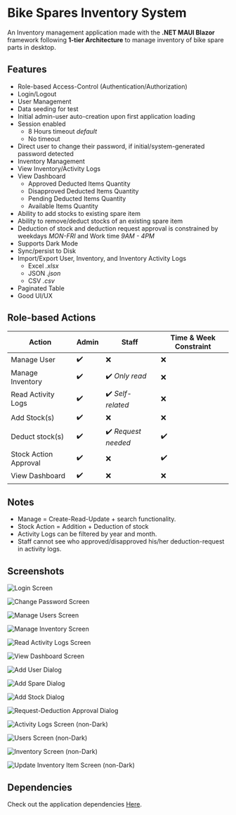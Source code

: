 # Bike Spares Inventory System

An Inventory management application made with the **.NET MAUI Blazor** framework following **1-tier Architecture** to manage inventory of bike spare parts in desktop.

## Features

- Role-based Access-Control (Authentication/Authorization)
- Login/Logout
- User Management
- Data seeding for test
- Initial admin-user auto-creation upon first application loading
- Session enabled
  - 8 Hours timeout *default*
  - No timeout
- Direct user to change their password, if initial/system-generated password detected
- Inventory Management
- View Inventory/Activity Logs
- View Dashboard
  - Approved Deducted Items Quantity
  - Disapproved Deducted Items Quantity
  - Pending Deducted Items Quantity
  - Available Items Quantity
- Ability to add stocks to existing spare item
- Ability to remove/deduct stocks of an existing spare item
- Deduction of stock and deduction request approval is constrained by weekdays *MON-FRI* and Work time *9AM - 4PM*
- Supports Dark Mode
- Sync/persist to Disk
- Import/Export User, Inventory, and Inventory Activity Logs
  - Excel *.xlsx*
  - JSON *.json*
  - CSV *.csv*
- Paginated Table
- Good UI/UX

## Role-based Actions

| Action | Admin | Staff | Time & Week Constraint |
| ----------- | ----------- | ----------- | ----------- |
| Manage User | ✔️ | ❌ | ❌ |
| Manage Inventory | ✔️ | ✔️ *Only read* | ❌ |
| Read Activity Logs | ✔️ | ✔️ *Self-related* | ❌ |
| Add Stock(s) | ✔️ | ❌ | ❌ |
| Deduct stock(s) | ✔️ | ✔️ *Request needed* | ✔️ |
| Stock Action Approval | ✔️ | ❌ | ✔️ |
| View Dashboard | ✔️ | ❌ | ❌ |

## Notes

- Manage = Create-Read-Update + search functionality.
- Stock Action = Addition + Deduction of stock
- Activity Logs can be filtered by year and month.
- Staff cannot see who approved/disapproved his/her deduction-request in activity logs.

## Screenshots

![Login Screen](Screenshots/bikare_ss1.png)

![Change Password Screen](Screenshots/bikare_ss2.png)

![Manage Users Screen](Screenshots/bikare_ss3.png)

![Manage Inventory Screen](Screenshots/bikare_ss4.png)

![Read Activity Logs Screen](Screenshots/bikare_ss5.png)

![View Dashboard Screen](Screenshots/bikare_ss6.png)

![Add User Dialog](Screenshots/bikare_ss7.png)

![Add Spare Dialog](Screenshots/bikare_ss8.png)

![Add Stock Dialog](Screenshots/bikare_ss9.png)

![Request-Deduction Approval Dialog](Screenshots/bikare_ss10.png)

![Activity Logs Screen (non-Dark)](Screenshots/bikare_ss11.png)

![Users Screen (non-Dark)](Screenshots/bikare_ss12.png)

![Inventory Screen (non-Dark)](Screenshots/bikare_ss13.png)

![Update Inventory Item Screen (non-Dark)](Screenshots/bikare_ss14.png)

## Dependencies

Check out the application dependencies [Here](https://github.com/gcbishal/BikeSparesInventorySystem/network/dependencies).
